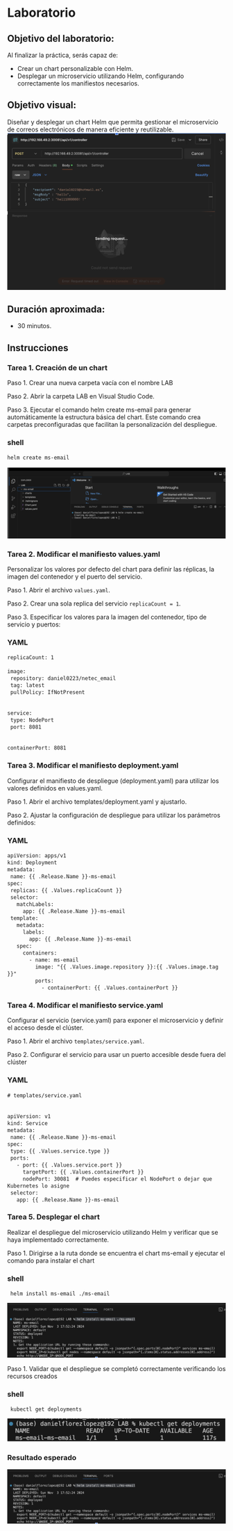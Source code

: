 # Laboratorio 

## Objetivo del laboratorio:
Al finalizar la práctica, serás capaz de:
- Crear un chart personalizable con Helm.
- Desplegar un microservicio utilizando Helm, configurando correctamente los manifiestos necesarios.

## Objetivo visual: 
Diseñar y desplegar un chart Helm que permita gestionar el microservicio de correos electrónicos de manera eficiente y reutilizable.
![diagrama1](../../images/lab_email_with_Helm.png)

## Duración aproximada:
- 30 minutos.
  
## Instrucciones 

### Tarea 1. Creación de un chart
Paso 1. Crear una nueva carpeta vacía con el nombre LAB

Paso 2. Abrir la carpeta LAB en Visual Studio Code.

Paso 3. Ejecutar el comando helm create ms-email para generar automáticamente la estructura básica del chart. Este comando crea carpetas preconfiguradas que facilitan la personalización del despliegue.

### shell
```shell
helm create ms-email
```

![diagrama1](../../images/LAB_CREACION_CHART.png)

### Tarea 2. Modificar el manifiesto values.yaml

Personalizar los valores por defecto del chart para definir las réplicas, la imagen del contenedor y el puerto del servicio.

Paso 1. Abrir el archivo `values.yaml`.

Paso 2. Crear una sola replica del servicio `replicaCount = 1`.

Paso 3. Especificar los valores para la imagen del contenedor, tipo de servicio y puertos: 
### YAML
```
replicaCount: 1

image:
 repository: daniel0223/netec_email
 tag: latest
 pullPolicy: IfNotPresent


service:
 type: NodePort
 port: 8081


containerPort: 8081
```

### Tarea 3. Modificar el manifiesto deployment.yaml

Configurar el manifiesto de despliegue (deployment.yaml) para utilizar los valores definidos en values.yaml.

Paso 1. Abrir el archivo templates/deployment.yaml y ajustarlo.

Paso 2. Ajustar la configuración de despliegue para utilizar los parámetros definidos:
### YAML
```
apiVersion: apps/v1
kind: Deployment
metadata:
 name: {{ .Release.Name }}-ms-email
spec:
 replicas: {{ .Values.replicaCount }}
 selector:
   matchLabels:
     app: {{ .Release.Name }}-ms-email
 template:
   metadata:
     labels:
       app: {{ .Release.Name }}-ms-email
   spec:
     containers:
       - name: ms-email
         image: "{{ .Values.image.repository }}:{{ .Values.image.tag }}"
         ports:
           - containerPort: {{ .Values.containerPort }}
```

### Tarea 4. Modificar el manifiesto service.yaml

Configurar el servicio (service.yaml) para exponer el microservicio y definir el acceso desde el clúster.

Paso 1. Abrir el archivo `templates/service.yaml`.

Paso 2. Configurar el servicio para usar un puerto accesible desde fuera del clúster
### YAML
```
# templates/service.yaml


apiVersion: v1
kind: Service
metadata:
 name: {{ .Release.Name }}-ms-email
spec:
 type: {{ .Values.service.type }}
 ports:
   - port: {{ .Values.service.port }}
     targetPort: {{ .Values.containerPort }}
     nodePort: 30081  # Puedes especificar el NodePort o dejar que Kubernetes lo asigne
 selector:
   app: {{ .Release.Name }}-ms-email
```
### Tarea 5. Desplegar el chart

Realizar el despliegue del microservicio utilizando Helm y verificar que se haya implementado correctamente.

Paso 1. Dirigirse a la ruta donde se encuentra el chart ms-email y ejecutar el comando para instalar el chart

### shell
```shell
 helm install ms-email ./ms-email
```

![imagen resultado](../../images/LAB_INSTALL.png)

Paso 1. Validar que el despliegue se completó correctamente verificando los recursos creados

### shell
```shell
 kubectl get deployments
```

![imagen resultado](../../images/lab_validar_deploryment.png)

### Resultado esperado
![imagen resultado](../../images/LAB_INSTALL.png)

